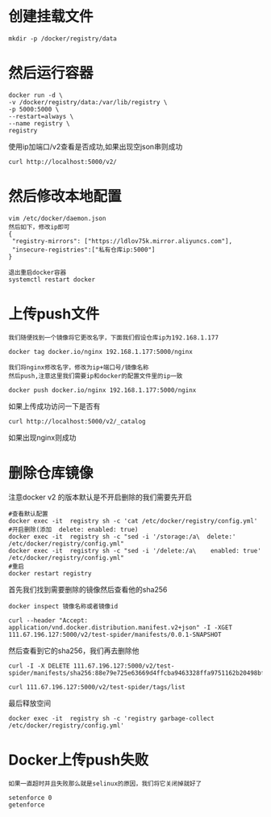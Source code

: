 # 创建挂载文件

```
mkdir -p /docker/registry/data
```

# 然后运行容器

```
docker run -d \
-v /docker/registry/data:/var/lib/registry \
-p 5000:5000 \
--restart=always \
--name registry \
registry
```

使用ip加端口/v2查看是否成功,如果出现空json串则成功

```
curl http://localhost:5000/v2/
```



# 然后修改本地配置

```
vim /etc/docker/daemon.json
然后如下，修改ip即可
{
 "registry-mirrors": ["https://ldlov75k.mirror.aliyuncs.com"],
 "insecure-registries":["私有仓库ip:5000"]
}

退出重启docker容器
systemctl restart docker
```

# 上传push文件

```
我们随便找到一个镜像将它更改名字，下面我们假设仓库ip为192.168.1.177

docker tag docker.io/nginx 192.168.1.177:5000/nginx

我们将nginx修改名字，修改为ip+端口号/镜像名称
然后push,注意这里我们需要ip和docker的配置文件里的ip一致

docker push docker.io/nginx 192.168.1.177:5000/nginx
```

如果上传成功访问一下是否有

```
curl http://localhost:5000/v2/_catalog
```

如果出现nginx则成功

# 删除仓库镜像

注意docker v2 的版本默认是不开启删除的我们需要先开启

```
#查看默认配置
docker exec -it  registry sh -c 'cat /etc/docker/registry/config.yml'
#开启删除(添加  delete: enabled: true)
docker exec -it  registry sh -c "sed -i '/storage:/a\  delete:' /etc/docker/registry/config.yml"
docker exec -it  registry sh -c "sed -i '/delete:/a\    enabled: true' /etc/docker/registry/config.yml"
#重启
docker restart registry
```

首先我们找到需要删除的镜像然后查看他的sha256

```
docker inspect 镜像名称或者镜像id

curl --header "Accept: application/vnd.docker.distribution.manifest.v2+json" -I -XGET 111.67.196.127:5000/v2/test-spider/manifests/0.0.1-SNAPSHOT 
```

然后查看到它的sha256，我们再去删除他

```
curl -I -X DELETE 111.67.196.127:5000/v2/test-spider/manifests/sha256:88e79e725e63669d4ffcba9463328ffa9751162b20498bf1c887d8b1a8f1f259
```

```
curl 111.67.196.127:5000/v2/test-spider/tags/list
```

最后释放空间

```
docker exec -it  registry sh -c 'registry garbage-collect /etc/docker/registry/config.yml'
```



# Docker上传push失败

```
如果一直超时并且失败那么就是selinux的原因，我们将它关闭掉就好了

setenforce 0 
getenforce  
```

